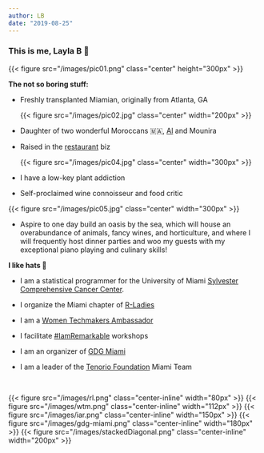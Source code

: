 ```yaml
---
author: LB
date: "2019-08-25"
---
```


### This is me, Layla B 👋

{{< figure src="/images/pic01.png" class="center" height="300px" >}}


**The not so boring stuff:**  

* Freshly transplanted Miamian, originally from Atlanta, GA

     {{< figure src="/images/pic02.jpg" class="center" width="200px" >}}

* Daughter of two wonderful Moroccans 🇲🇦, [Al](https://www.linkedin.com/in/alain-bouzouba-51894950/) and Mounira

* Raised in the [restaurant](http://www.sevengablesrestaurant.com/) biz

  {{< figure src="/images/pic04.jpg" class="center" width="300px" >}}

* I have a low-key plant addiction

* Self-proclaimed wine connoisseur and food critic

{{< figure src="/images/pic05.jpg" class="center" width="300px" >}}

* Aspire to one day build an oasis by the sea, which will house an overabundance of animals, fancy wines, and horticulture, and where I will frequently host dinner parties and woo my guests with my exceptional piano playing and culinary skills!  

**I like hats 🎩**

* I am a statistical programmer for the University of Miami [Sylvester Comprehensive Cancer Center](https://twitter.com/SylvesterCancer).   

* I organize the Miami chapter of [R-Ladies](https://www.meetup.com/rladies-miami/ "R-Ladies Meetup")  
* I am a [Women Techmakers Ambassador](https://www.womentechmakers.com/ambassadors/layla-bouzoubaa)  

* I facilitate [#IamRemarkable](https://iamremarkable.withgoogle.com/) workshops 

* I am an organizer of [GDG Miami](https://www.meetup.com/GDG-Miami/)

* I am a leader of the [Tenorio Foundation](https://tenoriofoundation.org) Miami Team

<br>

{{< figure src="/images/rl.png" class="center-inline" width="80px" >}}
{{< figure src="/images/wtm.png" class="center-inline" width="112px" >}}
{{< figure src="/images/iar.png" class="center-inline" width="150px" >}}
{{< figure src="/images/gdg-miami.png" class="center-inline" width="180px" >}}
{{< figure src="/images/stackedDiagonal.png" class="center-inline" width="200px" >}}


<br>
